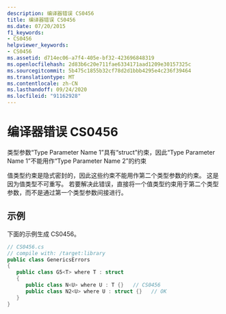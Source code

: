 ```yaml
---
description: 编译器错误 CS0456
title: 编译器错误 CS0456
ms.date: 07/20/2015
f1_keywords:
- CS0456
helpviewer_keywords:
- CS0456
ms.assetid: d714ec06-a7f4-405e-bf32-423696848319
ms.openlocfilehash: 2d83b6c20e711fae6334171aad1209e30157325c
ms.sourcegitcommit: 5b475c1855b32cf78d2d1bbb4295e4c236f39464
ms.translationtype: MT
ms.contentlocale: zh-CN
ms.lasthandoff: 09/24/2020
ms.locfileid: "91162928"
---
```

# <a name="compiler-error-cs0456"></a>编译器错误 CS0456

类型参数“Type Parameter Name 1”具有“struct”约束，因此“Type Parameter Name 1”不能用作“Type Parameter Name 2”的约束  
  
 值类型约束是隐式密封的，因此这些约束不能用作第二个类型参数的约束。 这是因为值类型不可重写。 若要解决此错误，直接将一个值类型约束用于第二个类型参数，而不是通过第一个类型参数间接进行。  
  
## <a name="example"></a>示例  

 下面的示例生成 CS0456。  
  
```csharp  
// CS0456.cs  
// compile with: /target:library  
public class GenericsErrors  
{  
   public class G5<T> where T : struct  
   {  
      public class N<U> where U : T {}   // CS0456  
      public class N2<U> where U : struct {}   // OK  
   }  
}  
```
